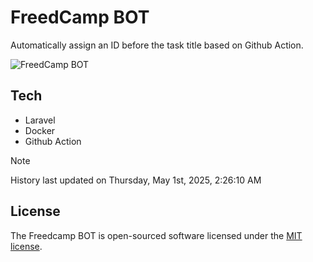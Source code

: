 # FreedCamp BOT

Automatically assign an ID before the task title based on Github Action.

![FreedCamp BOT](https://repository-images.githubusercontent.com/737932867/7d34798b-2680-471c-b089-a78a718d3d6a)

## Tech

- Laravel
- Docker
- Github Action

> [!NOTE]  
> History last updated on Thursday, May 1st, 2025, 2:26:10 AM

## License

The Freedcamp BOT is open-sourced software licensed under the [MIT license](https://opensource.org/licenses/MIT).
